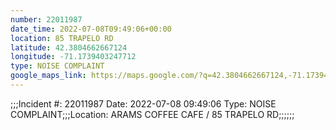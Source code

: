 ```yaml
---
number: 22011987
date_time: 2022-07-08T09:49:06+00:00
location: 85 TRAPELO RD
latitude: 42.3804662667124
longitude: -71.1739403247712
type: NOISE COMPLAINT
google_maps_link: https://maps.google.com/?q=42.3804662667124,-71.1739403247712
---
```


;;;Incident #: 22011987  Date: 2022-07-08 09:49:06   Type: NOISE COMPLAINT;;;Location: ARAMS COFFEE CAFE / 85 TRAPELO RD;;;;;;
